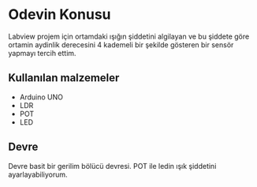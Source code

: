 # Odevin Konusu

Labview projem için ortamdaki ışığın şiddetini algilayan ve bu şiddete göre ortamin aydinlik derecesini 4 kademeli bir şekilde gösteren bir sensör yapmayı tercih ettim.

## Kullanılan malzemeler

* Arduino UNO
* LDR
* POT
* LED

## Devre

Devre basit bir gerilim bölücü devresi. POT ile ledin ışık şiddetini ayarlayabiliyorum.

